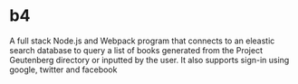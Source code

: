 # b4
A full stack Node.js and Webpack program that connects to an eleastic search database to query a list of books generated from the Project Geutenberg directory or inputted by the user. It also supports sign-in using google, twitter and facebook
